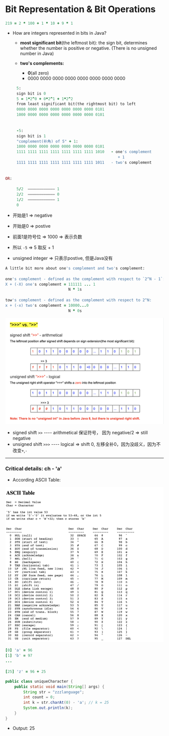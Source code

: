 # Bit Representation & Bit Operations

```ruby
219 = 2 * 100 + 1 * 10 + 9 * 1
```


- How are integers represented in bits in Java?
  - **most significant bit**(the leftmost bit):
    the sign bit, determines whether the number is positive or negative.
    (There is no unsigned number in Java)

  - **two's complements:**
    - **0**(all zero)
    - 0000 0000 0000 0000 0000 0000 0000 0000


```ruby
     5:
     sign bit is 0
     5 = 1*2^0 + 0*2^1 + 1*2^2
     from least significant bit(the rightmost bit) to left
     0000 0000 0000 0000 0000 0000 0000 0101
     1000 0000 0000 0000 0000 0000 0000 0101


     -5:
     sign bit is 1
     "complement(补角) of 5" + 1:
     1000 0000 0000 0000 0000 0000 0000 0101
     1111 1111 1111 1111 1111 1111 1111 1010   - one's complement
                                                  + 1      
     1111 1111 1111 1111 1111 1111 1111 1011   - two's complement   

  
OR:

     5/2  ———————————— 1
     2/2  ———————————— 0
     1/2  ———————————— 1
     0
```

- 开始是1 => negative
- 开始是0 => postive
- 前面1是符号位 =>  1000 => 表示负数
- 所以 `-5` => 5 取反 + 1

- unsigned integer => 只表示postive, 但是Java没有
  


```ruby
A little bit more about one's complement and two's complement:

one's complement - defined as the complement with respect to `2^N - 1`:
X + (-X) one's complement = 111111 ... 1
                            N * 1s

tow's complement - defined as the complement with respect to 2^N:
x + (-x) two's complement = 10000...0
                            N * 0s
```

![](img/2020-05-31-13-43-49.png)

- signed shift `>>` ---- arithmetical 保证符号， 因为 negative/2 => still negative
- unsigned shift `>>>` ---- logical => shift 0, 左移全补0，因为没歧义，因为不改变`+`,`-`

---

### Critical details: ch - 'a'

- According ASCII Table:

![](img/2020-11-26-22-41-04.png)


```ruby
[0] 'a' = 96
[1] 'b' = 97
...

[25] 'z' = 96 + 25 
```


```java
public class uniqueCharacter {
    public static void main(String[] args) {
        String str = "zzzlanguage";
        int count = 0;
        int k = str.charAt(0) - 'a'; // k = 25
        System.out.println(k);
    }
}
```

- Output: 25